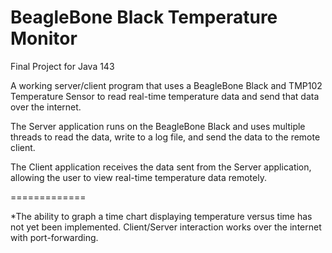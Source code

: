 BeagleBone Black Temperature Monitor
=============

Final Project for Java 143

A working server/client program that uses a BeagleBone Black and TMP102 Temperature Sensor to read real-time temperature
data and send that data over the internet.

The Server application runs on the BeagleBone Black and uses multiple threads to read the data, write to a log file, and send the data to the remote client.

The Client application receives the data sent from the Server application, allowing the user to view real-time temperature data remotely.


=============

*The ability to graph a time chart displaying temperature versus time has not yet been implemented. Client/Server interaction works over the internet with port-forwarding.
